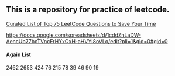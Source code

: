 ## This is a repository for practice of leetcode.

[Curated List of Top 75 LeetCode Questions to Save Your Time](https://www.teamblind.com/post/new-year-gift---curated-list-of-top-75-leetcode-questions-to-save-your-time-OaM1orEU)

https://docs.google.com/spreadsheets/d/1cddZhLaDW-AencUb77bcTVncFrHYxOxH-aHVYI8oVLo/edit?pli=1&gid=0#gid=0

#### Again List

2462
2653
424
76
215
78
39
46
90
19